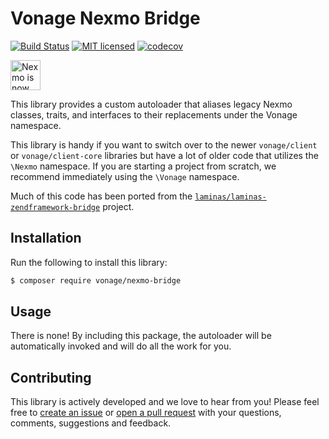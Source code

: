 Vonage Nexmo Bridge
===================
[![Build Status](https://github.com/nexmo/vonage-php-nexmo-bridge/workflows/build/badge.svg?branch=master)](https://github.com/nexmo/vonage-php-nexmo-bridge/actions?query=workflow%3Abuild)
[![MIT licensed](https://img.shields.io/badge/license-BSD-blue.svg)](./LICENSE)
[![codecov](https://codecov.io/gh/nexmo/vonage-php-nexmo-bridge/branch/master/graph/badge.svg)](https://codecov.io/gh/nexmo/vonage-php-nexmo-bridge)

<img src="https://developer.nexmo.com/assets/images/Vonage_Nexmo.svg" height="48px" alt="Nexmo is now known as Vonage" />

This library provides a custom autoloader that aliases legacy Nexmo classes, traits, and interfaces
to their replacements under the Vonage namespace.

This library is handy if you want to switch over to the newer `vonage/client` or `vonage/client-core` libraries but have
a lot of older code that utilizes the `\Nexmo` namespace. If you are starting a project from scratch, we recommend immediately
using the `\Vonage` namespace.

Much of this code has been ported from the [`laminas/laminas-zendframework-bridge`](https://github.com/laminas/laminas-zendframework-bridge) project.

## Installation

Run the following to install this library:

```bash
$ composer require vonage/nexmo-bridge
```

## Usage

There is none! By including this package, the autoloader will be automatically invoked and will do all the work
for you.

## Contributing

This library is actively developed and we love to hear from you! Please feel free to [create an issue][issues] or [open a pull request][pulls] with your questions, comments, suggestions and feedback.

[issues]: https://github.com/Nexmo/vonage-php-nexmo-bridge/issues
[pulls]: https://github.com/Nexmo/vonage-php-nexmo-bridge/pulls